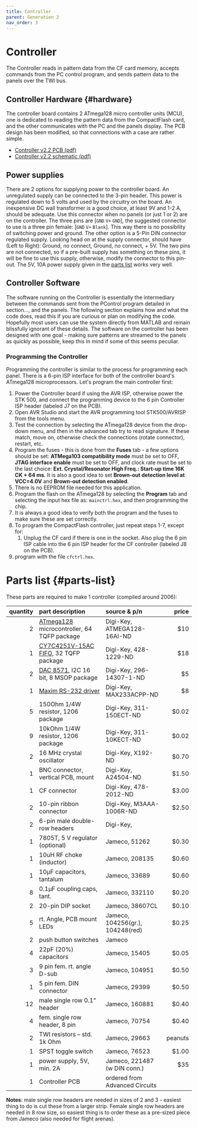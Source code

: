 ```yaml
---
title: Controller
parent: Generation 2
nav_order: 3
---
```


# Controller

The Controller reads in pattern data from the CF card memory, accepts commands from the PC control program, and sends pattern data to the panels over the TWI bus.

## Controller Hardware {#hardware}

The controller board contains 2 ATmega128 micro controller units (MCU), one is dedicated to reading the pattern data from the CompactFlash card, and the other communicates with the PC and the panels display. The PCB design has been modified, so that connections with a case are rather simple.

- [Controller v2.2 PCB (pdf)](assets/controller_pcb_v2p2.pdf)
- [Controller v2.2 schematic (pdf)](assets/controller_schematic_v2p2.pdf)

## Power supplies

There are 2 options for supplying power to the controller board. An unregulated supply can be connected to the 3-pin header. This power is regulated down to 5 volts and used by the circuitry on the board. An inexpensive DC wall transformer is a good choice, at least 9V and 1-2 A, should be adequate. Use this connector when no panels (or just 1 or 2) are on the controller. The three pins are [`GND` `V+` `GND`], the suggested connector to use is a three pin female: [`GND` `V+` `Blank`]. This way there is no possibility of switching power and ground. The other option is a 5-Pin DIN connector regulated supply. Looking head on at the supply connector, should have (Left to Right): Ground, no connect, Ground, no connect, + 5V. The two pins are not connected, so if a pre-built supply has something on these pins, it will be fine to use this supply, otherwise, modify the connector to this pin-out. The 5V, 10A power supply given in the [parts list](#parts-list) works very well.

## Controller Software

The software running on the Controller is essentially the intermediary between the commands sent from the PControl program detailed in section…, and the panels. The following section explains how and what the code does, read this if you are curious or plan on modifying the code. Hopefully most users can use the system directly from MATLAB and remain blissfully ignorant of these details. The software on the controller has been designed with one goal - making sure patterns are streamed to the panels as quickly as possible, keep this in mind if some of this seems peculiar.

### Programming the Controller

Programming the controller is similar to the process for programming each panel. There is a 6-pin ISP interface for both of the controller board's ATmega128 microprocessors. Let's program the main controller first:

1. Power the Controller board if using the AVR ISP, otherwise power the STK 500, and connect the programming device to the 6 pin Controller ISP header (labeled J7 on the PCB).
2. Open AVR Studio and start the AVR programming tool STK500/AVRISP from the tools menu.
3. Test the connection by selecting the ATmega128 device from the drop-down menu, and then in the advanced tab try to read signature. If these match, move on, otherwise check the connections (rotate connector), restart, etc.
4. Program the fuses - this is done from the __Fuses__ tab - a few options should be set: __ATMega103 compatibility mode__ must be set to OFF, __JTAG interface enable__ must be set to OFF, and clock rate must be set to the last choice: __Ext. Crystal/Resonator High Freq.: Start-up time 16K CK + 64 ms__. It is also a good idea to set __Brown-out detection level at VCC=4.0V__ and __Brown-out detection enabled__.
5. There is no EEPROM file needed for this application.
6. Program the flash on the ATmega128 by selecting the __Program__ tab and selecting the input hex file as: `mainctrl.hex`, and then programming the chip.
7. It is always a good idea to verify both the program and the fuses to make sure these are set correctly.
8. To program the CompactFlash controller, just repeat steps 1-7, except for:
    1. Unplug the CF card if there is one in the socket. Also plug the 6 pin ISP cable into the 6 pin ISP header for the CF controller (labeled J8 on the PCB).
9. program with the file `cfctrl.hex`.

# Parts list {#parts-list}

These parts are required to make 1 controller (compiled around 2006):

| quantity | part description               | source & p/n | price |
|---------:|:-------------------------------|:------------ |------:|
| 2        | [ATmega128](http://www.atmel.com/dyn/resources/prod_documents/doc2467.pdf) microcontroller, 64 TQFP package | Digi-Key, ATMEGA128-16AI-ND | $10 |
| 1        | [CY7C4251V-15AC FIFO](https://datasheet.octopart.com/CY7C4251V-15AC-Cypress-Semiconductor-datasheet-13109.pdf), 32 TQFP package | Digi-Key, 428-1229-ND | $18 |
| 2        | [DAC 8571](http://focus.ti.com/lit/ds/symlink/dac8571.pdf), I2C 16 bit, 8 MSOP package | Digi-Key, 296-14307-1-ND | $5 |
| 1        | [Maxim RS-232 driver](https://datasheet.octopart.com/MAX233ACPP-Maxim-datasheet-3759.pdf) | Digi-Key, MAX233ACPP-ND | $8 |
| 5        | 150Ohm 1/4W resistor, 1206 package | Digi-Key, 311-150ECT-ND | $0.02 |
| 9        | 10kOhm 1/4W resistor, 1206 package | Digi-Key, 311-10KECT-ND | $0.02 |
| 2        | 16 MHz crystal oscillator          | Digi-Key, X192-ND | $0.70 |
| 1        | BNC connector, vertical PCB, mount | Digi-Key, A24504-ND | $1.50 |
| 1        | CF connector                       | Digi-Key, 478-2012-ND | $3.00 |
| 2        | 10-pin ribbon connector            | Digi-Key, M3AAA-1006R-ND | $2.50 |
| 2        | 6-pin male double-row headers      | Digi-Key, | |
| 1        | 7805T, 5 V regulator (optional)    | Jameco, 51262 | $0.30 |
| 1        | 10uH RF choke (inductor)           | Jameco, 208135 | $0.60 |
| 1        | 10µF capacitors, tantalum          | Jameco, 33689 | $0.60 |
| 8        | 0.1µF coupling caps, tant.         | Jameco, 332110 | $0.20 |
| 2        | 20-pin DIP socket                  | Jameco, 38607CL | $0.10 |
| 5        | rt. Angle, PCB mount LEDs          | Jameco, 104256(gr.), 104248(red) | $0.25 |
| 2        | push button switches               | Jameco | |
| 4        | 22pF (20%) capacitors              | Jameco, 15405 | $0.05 |
| 3        | 9 pin fem. rt. angle D-sub         | Jameco, 104951 | $0.50 |
| 1        | 5 pin fem. DIN connector           | Jameco, 29399 | $0.50 |
| 12       | male single row 0.1" header        | Jameco, 160881 | $0.40 |
| 4        | fem. single row header, 8 pin      | Jameco, 70754 | $0.40 |
| 2        | TWI resistors – std. 1k Ohm        | Jameco, 29663 | peanuts |
| 1        | SPST toggle switch                 | Jameco, 76523 | $1.00 |
| 1        | power supply, 5V, min. 2A          | Jameco, 221487 (w DIN conn.) | $35 |
| 1        | Controller PCB                     | ordered from Advanced Circuits | |

__Notes__: male single row headers are needed in sizes of 2 and 3 - easiest thing to do is cut these from a larger strip. Female single row headers are needed in 8 row size, so easiest thing is to order these as a pre-sized piece from Jameco (also needed for flight arenas).

